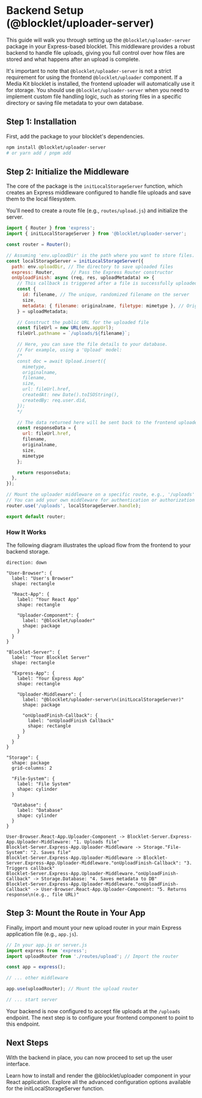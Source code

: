 # Backend Setup (@blocklet/uploader-server)

This guide will walk you through setting up the `@blocklet/uploader-server` package in your Express-based blocklet. This middleware provides a robust backend to handle file uploads, giving you full control over how files are stored and what happens after an upload is complete.

It's important to note that `@blocklet/uploader-server` is not a strict requirement for using the frontend `@blocklet/uploader` component. If a Media Kit blocklet is installed, the frontend uploader will automatically use it for storage. You should use `@blocklet/uploader-server` when you need to implement custom file handling logic, such as storing files in a specific directory or saving file metadata to your own database.

## Step 1: Installation

First, add the package to your blocklet's dependencies.

```bash
npm install @blocklet/uploader-server
# or yarn add / pnpm add
```

## Step 2: Initialize the Middleware

The core of the package is the `initLocalStorageServer` function, which creates an Express middleware configured to handle file uploads and save them to the local filesystem.

You'll need to create a route file (e.g., `routes/upload.js`) and initialize the server.

```javascript
import { Router } from 'express';
import { initLocalStorageServer } from '@blocklet/uploader-server';

const router = Router();

// Assuming 'env.uploadDir' is the path where you want to store files.
const localStorageServer = initLocalStorageServer({
  path: env.uploadDir, // The directory to save uploaded files
  express: Router,      // Pass the Express Router constructor
  onUploadFinish: async (req, res, uploadMetadata) => {
    // This callback is triggered after a file is successfully uploaded.
    const {
      id: filename, // The unique, randomized filename on the server
      size,
      metadata: { filename: originalname, filetype: mimetype }, // Original file metadata
    } = uploadMetadata;

    // Construct the public URL for the uploaded file
    const fileUrl = new URL(env.appUrl);
    fileUrl.pathname = `/uploads/${filename}`;

    // Here, you can save the file details to your database.
    // For example, using a 'Upload' model:
    /*
    const doc = await Upload.insert({
      mimetype,
      originalname,
      filename,
      size,
      url: fileUrl.href,
      createdAt: new Date().toISOString(),
      createdBy: req.user.did,
    });
    */

    // The data returned here will be sent back to the frontend uploader.
    const responseData = { 
      url: fileUrl.href,
      filename,
      originalname,
      size,
      mimetype
    };

    return responseData;
  },
});

// Mount the uploader middleware on a specific route, e.g., '/uploads'
// You can add your own middleware for authentication or authorization before it.
router.use('/uploads', localStorageServer.handle);

export default router;
```

### How It Works

The following diagram illustrates the upload flow from the frontend to your backend storage.

```d2
direction: down

"User-Browser": {
  label: "User's Browser"
  shape: rectangle

  "React-App": {
    label: "Your React App"
    shape: rectangle

    "Uploader-Component": {
      label: "@blocklet/uploader"
      shape: package
    }
  }
}

"Blocklet-Server": {
  label: "Your Blocklet Server"
  shape: rectangle

  "Express-App": {
    label: "Your Express App"
    shape: rectangle

    "Uploader-Middleware": {
      label: "@blocklet/uploader-server\n(initLocalStorageServer)"
      shape: package

      "onUploadFinish-Callback": {
        label: "onUploadFinish Callback"
        shape: rectangle
      }
    }
  }
}

"Storage": {
  shape: package
  grid-columns: 2

  "File-System": {
    label: "File System"
    shape: cylinder
  }

  "Database": {
    label: "Database"
    shape: cylinder
  }
}

User-Browser.React-App.Uploader-Component -> Blocklet-Server.Express-App.Uploader-Middleware: "1. Uploads file"
Blocklet-Server.Express-App.Uploader-Middleware -> Storage."File-System": "2. Saves file"
Blocklet-Server.Express-App.Uploader-Middleware -> Blocklet-Server.Express-App.Uploader-Middleware."onUploadFinish-Callback": "3. Triggers callback"
Blocklet-Server.Express-App.Uploader-Middleware."onUploadFinish-Callback" -> Storage.Database: "4. Saves metadata to DB"
Blocklet-Server.Express-App.Uploader-Middleware."onUploadFinish-Callback" -> User-Browser.React-App.Uploader-Component: "5. Returns response\n(e.g., file URL)"
```

## Step 3: Mount the Route in Your App

Finally, import and mount your new upload router in your main Express application file (e.g., `app.js`).

```javascript
// In your app.js or server.js
import express from 'express';
import uploadRouter from './routes/upload'; // Import the router

const app = express();

// ... other middleware

app.use(uploadRouter); // Mount the upload router

// ... start server
```

Your backend is now configured to accept file uploads at the `/uploads` endpoint. The next step is to configure your frontend component to point to this endpoint.

## Next Steps

With the backend in place, you can now proceed to set up the user interface.

<x-cards>
  <x-card data-title="Frontend Setup" data-icon="lucide:layout-template" data-href="/getting-started/frontend-setup">
    Learn how to install and render the @blocklet/uploader component in your React application.
  </x-card>
  <x-card data-title="API Reference" data-icon="lucide:book-open" data-href="/api-reference/uploader-server/local-storage">
    Explore all the advanced configuration options available for the initLocalStorageServer function.
  </x-card>
</x-cards>